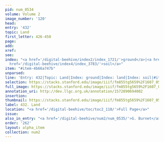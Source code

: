 ```yaml
---
pid: num_0534
volume: Volume 2
image_number: '120'
head: 
entry: '432'
topic: Land
first_letter: 426-450
page: 
add: 
xref: 
see: 
index: "<a href='/digital-beehive/index2/index_1721/'>ground</a>|<a href='/digital-beehive/index3/index_2193/'>land</a>|<a
  href='/digital-beehive/index4/index_3783/'>soil</a>"
item: "#item-4b66a747b"
unparsed: 
line: 'Entry: 432|Topic: Land|Index: ground|Index: land|Index: soil|#item-4b66a747b'
selection: https://stacks.stanford.edu/image/iiif/fm855tg5659%2F1607_0587/886,2240,2866,697/full/0/default.jpg
full_image: https://stacks.stanford.edu/image/iiif/fm855tg5659%2F1607_0587/full/full/0/default.jpg
annotation_uri: http://dev.llgc.org.uk/annotation/1572890694002
insertion: 
thumbnail: https://stacks.stanford.edu/image/iiif/fm855tg5659%2F1607_0587/886,2240,600,180/250,/0/default.jpg
label: 432. Land
location: "<a href='/digital-beehive/toc/toc2_110/'>Full Page</a>"
issue: 
also_in_entry: "<a href='/digital-beehive/num2/num_0535/'>G. Burnet</a>"
order: '262'
layout: alpha_item
collection: num2
---
```

